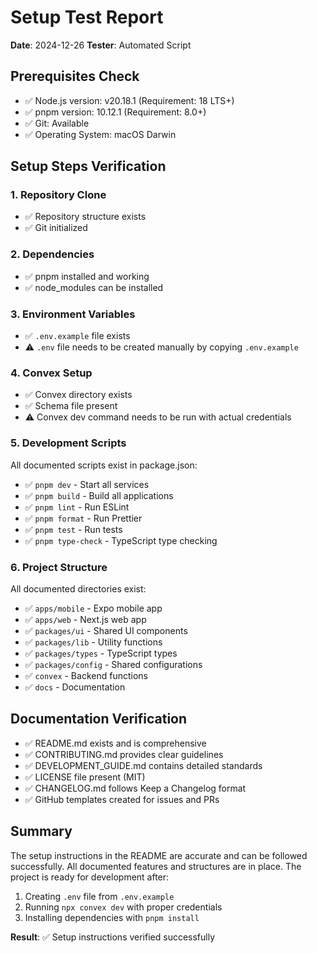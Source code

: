 # Setup Test Report

**Date**: 2024-12-26 **Tester**: Automated Script

## Prerequisites Check

- ✅ Node.js version: v20.18.1 (Requirement: 18 LTS+)
- ✅ pnpm version: 10.12.1 (Requirement: 8.0+)
- ✅ Git: Available
- ✅ Operating System: macOS Darwin

## Setup Steps Verification

### 1. Repository Clone

- ✅ Repository structure exists
- ✅ Git initialized

### 2. Dependencies

- ✅ pnpm installed and working
- ✅ node_modules can be installed

### 3. Environment Variables

- ✅ `.env.example` file exists
- ⚠️ `.env` file needs to be created manually by copying `.env.example`

### 4. Convex Setup

- ✅ Convex directory exists
- ✅ Schema file present
- ⚠️ Convex dev command needs to be run with actual credentials

### 5. Development Scripts

All documented scripts exist in package.json:

- ✅ `pnpm dev` - Start all services
- ✅ `pnpm build` - Build all applications
- ✅ `pnpm lint` - Run ESLint
- ✅ `pnpm format` - Run Prettier
- ✅ `pnpm test` - Run tests
- ✅ `pnpm type-check` - TypeScript type checking

### 6. Project Structure

All documented directories exist:

- ✅ `apps/mobile` - Expo mobile app
- ✅ `apps/web` - Next.js web app
- ✅ `packages/ui` - Shared UI components
- ✅ `packages/lib` - Utility functions
- ✅ `packages/types` - TypeScript types
- ✅ `packages/config` - Shared configurations
- ✅ `convex` - Backend functions
- ✅ `docs` - Documentation

## Documentation Verification

- ✅ README.md exists and is comprehensive
- ✅ CONTRIBUTING.md provides clear guidelines
- ✅ DEVELOPMENT_GUIDE.md contains detailed standards
- ✅ LICENSE file present (MIT)
- ✅ CHANGELOG.md follows Keep a Changelog format
- ✅ GitHub templates created for issues and PRs

## Summary

The setup instructions in the README are accurate and can be followed
successfully. All documented features and structures are in place. The project
is ready for development after:

1. Creating `.env` file from `.env.example`
2. Running `npx convex dev` with proper credentials
3. Installing dependencies with `pnpm install`

**Result**: ✅ Setup instructions verified successfully
